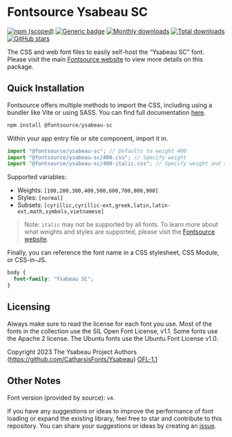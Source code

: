 # Fontsource Ysabeau SC

[![npm (scoped)](https://img.shields.io/npm/v/@fontsource/ysabeau-sc?color=brightgreen)](https://www.npmjs.com/package/@fontsource/ysabeau-sc) [![Generic badge](https://img.shields.io/badge/fontsource-passing-brightgreen)](https://github.com/fontsource/fontsource) [![Monthly downloads](https://badgen.net/npm/dm/@fontsource/ysabeau-sc)](https://github.com/fontsource/fontsource) [![Total downloads](https://badgen.net/npm/dt/@fontsource/ysabeau-sc)](https://github.com/fontsource/fontsource) [![GitHub stars](https://img.shields.io/github/stars/fontsource/fontsource.svg?style=social&label=Star)](https://github.com/fontsource/fontsource/stargazers)

The CSS and web font files to easily self-host the “Ysabeau SC” font. Please visit the main [Fontsource website](https://fontsource.org/fonts/ysabeau-sc) to view more details on this package.

## Quick Installation

Fontsource offers multiple methods to import the CSS, including using a bundler like Vite or using SASS. You can find full documentation [here](https://fontsource.org/docs/getting-started/introduction).

```javascript
npm install @fontsource/ysabeau-sc
```

Within your app entry file or site component, import it in.

```javascript
import "@fontsource/ysabeau-sc"; // Defaults to weight 400
import "@fontsource/ysabeau-sc/400.css"; // Specify weight
import "@fontsource/ysabeau-sc/400-italic.css"; // Specify weight and style
```

Supported variables:
- Weights: `[100,200,300,400,500,600,700,800,900]`
- Styles: `[normal]`
- Subsets: `[cyrillic,cyrillic-ext,greek,latin,latin-ext,math,symbols,vietnamese]`

> Note: `italic` may not be supported by all fonts. To learn more about what weights and styles are supported, please visit the [Fontsource website](https://fontsource.org/fonts/ysabeau-sc).

Finally, you can reference the font name in a CSS stylesheet, CSS Module, or CSS-in-JS.

```css
body {
  font-family: "Ysabeau SC";
}
```

## Licensing
Always make sure to read the license for each font you use. Most of the fonts in the collection use the SIL Open Font License, v1.1. Some fonts use the Apache 2 license. The Ubuntu fonts use the Ubuntu Font License v1.0.

Copyright 2023 The Ysabeau Project Authors (https://github.com/CatharsisFonts/Ysabeau)
[OFL-1.1](https://openfontlicense.org)

## Other Notes
Font version (provided by source): `v4`.

If you have any suggestions or ideas to improve the performance of font loading or expand the existing library, feel free to star and contribute to this repository. You can share your suggestions or ideas by creating an [issue](https://github.com/fontsource/fontsource/issues).